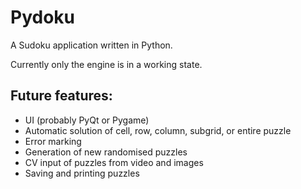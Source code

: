 # Pydoku

A Sudoku application written in Python.

Currently only the engine is in a working state.

## Future features:
* UI (probably PyQt or Pygame)
* Automatic solution of cell, row, column, subgrid, or entire puzzle
* Error marking
* Generation of new randomised puzzles
* CV input of puzzles from video and images
* Saving and printing puzzles
